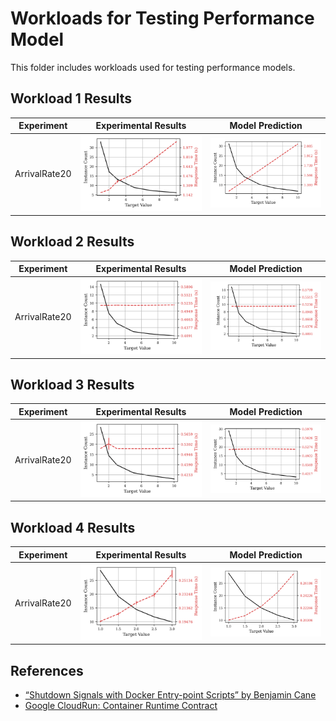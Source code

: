 # Workloads for Testing Performance Model

This folder includes workloads used for testing performance models.

## Workload 1 Results

| Experiment | Experimental Results | Model Prediction |
|------------|----------------------|------------------|
| ArrivalRate20 | ![](./figs/w1exp/04_inst_count_resp_time_target_arrival_20.png) | ![](./figs/w1/04_inst_count_resp_time_target_arrival_20.png) |

## Workload 2 Results

| Experiment | Experimental Results | Model Prediction |
|------------|----------------------|------------------|
| ArrivalRate20 | ![](./figs/w2exp/04_inst_count_resp_time_target_arrival_20.png) | ![](./figs/w2/04_inst_count_resp_time_target_arrival_20.png) |

## Workload 3 Results

| Experiment | Experimental Results | Model Prediction |
|------------|----------------------|------------------|
| ArrivalRate20 | ![](./figs/w3exp/04_inst_count_resp_time_target_arrival_20.png) | ![](./figs/w3/04_inst_count_resp_time_target_arrival_20.png) |

## Workload 4 Results

| Experiment | Experimental Results | Model Prediction |
|------------|----------------------|------------------|
| ArrivalRate20 | ![](./figs/w4exp/04_inst_count_resp_time_target_arrival_20.png) | ![](./figs/w4/04_inst_count_resp_time_target_arrival_20.png) |


## References

- [“Shutdown Signals with Docker Entry-point Scripts” by Benjamin Cane](https://link.medium.com/gIUHyPHzzbb)
- [Google CloudRun: Container Runtime Contract](https://cloud.google.com/run/docs/reference/container-contract)
